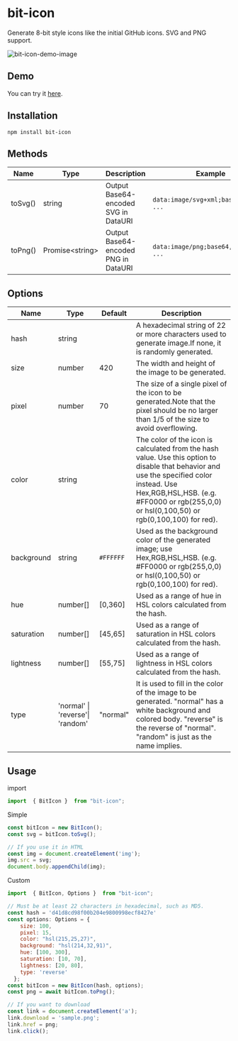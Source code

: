 # bit-icon

Generate 8-bit style icons like the initial GitHub icons. SVG and PNG support.

![bit-icon-demo-image](https://github.com/shunsuke92/bit-icon/assets/95519286/3bc3f35e-a030-42df-9053-5f2ae5741e80)

## Demo

You can try it [here](https://www.bit-icon.com/).

## Installation

```
npm install bit-icon
```

## Methods

| Name    | Type              | Description                          | Example                                |
| ------- | ----------------- | ------------------------------------ | -------------------------------------- |
| toSvg() | string            | Output Base64-encoded SVG in DataURI | `data:image/svg+xml;base64,PHN2Zz ...` |
| toPng() | Promise\<string\> | Output Base64-encoded PNG in DataURI | `data:image/png;base64,iVBORw0KGU ...` |

## Options

| Name       | Type                             | Default   | Description                                                                                                                                                                                                                            |
| ---------- | -------------------------------- | --------- | -------------------------------------------------------------------------------------------------------------------------------------------------------------------------------------------------------------------------------------- |
| hash       | string                           |           | A hexadecimal string of 22 or more characters used to generate image.If none, it is randomly generated.                                                                                                                                |
| size       | number                           | 420       | The width and height of the image to be generated.                                                                                                                                                                                     |
| pixel      | number                           | 70        | The size of a single pixel of the icon to be generated.Note that the pixel should be no larger than 1/5 of the size to avoid overflowing.                                                                                              |
| color      | string                           |           | The color of the icon is calculated from the hash value. Use this option to disable that behavior and use the specified color instead. Use Hex,RGB,HSL,HSB. (e.g. #FF0000 or rgb(255,0,0) or hsl(0,100,50) or rgb(0,100,100) for red). |
| background | string                           | `#FFFFFF` | Used as the background color of the generated image; use Hex,RGB,HSL,HSB. (e.g. #FF0000 or rgb(255,0,0) or hsl(0,100,50) or rgb(0,100,100) for red).                                                                                   |
| hue        | number[]                         | [0,360]   | Used as a range of hue in HSL colors calculated from the hash.                                                                                                                                                                         |
| saturation | number[]                         | [45,65]   | Used as a range of saturation in HSL colors calculated from the hash.                                                                                                                                                                  |
| lightness  | number[]                         | [55,75]   | Used as a range of lightness in HSL colors calculated from the hash.                                                                                                                                                                   |
| type       | 'normal' \| 'reverse'\| 'random' | "normal"  | It is used to fill in the color of the image to be generated. "normal" has a white background and colored body. "reverse" is the reverse of "normal". "random" is just as the name implies.                                            |

## Usage

import

```JavaScript
import  { BitIcon }  from "bit-icon";
```

Simple

```JavaScript
const bitIcon = new BitIcon();
const svg = bitIcon.toSvg();

// If you use it in HTML
const img = document.createElement('img');
img.src = svg;
document.body.appendChild(img);
```

Custom

```JavaScript
import  { BitIcon, Options }  from "bit-icon";

// Must be at least 22 characters in hexadecimal, such as MD5.
const hash = 'd41d8cd98f00b204e9800998ecf8427e'
const options: Options = {
    size: 100,
    pixel: 15,
    color: "hsl(215,25,27)",
    background: "hsl(214,32,91)",
    hue: [100, 300],
    saturation: [10, 70],
    lightness: [20, 80],
    type: 'reverse'
  };
const bitIcon = new BitIcon(hash, options);
const png = await bitIcon.toPng();

// If you want to download
const link = document.createElement('a');
link.download = 'sample.png';
link.href = png;
link.click();
```
